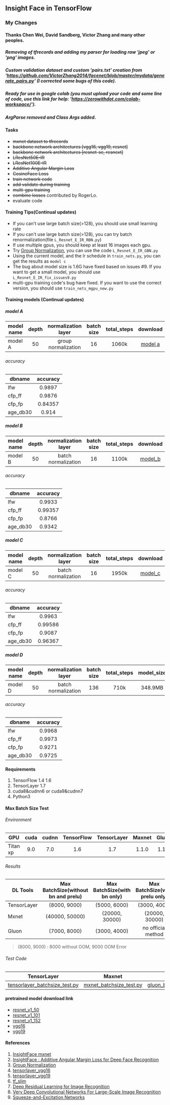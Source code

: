 ## Insight Face in TensorFlow
### My Changes
#### Thanks Chen Wei, David Sandberg, Victor Zhang and many other peoples.
##### Removing of tfrecords and adding my parser for loading raw 'jpeg' or 'png' images.
##### Custom validation dataset and custom 'pairs.txt' creation from 'https://github.com/VictorZhang2014/facenet/blob/master/mydata/generate_pairs.py' (I corrected some bugs of this code).
##### Ready for use in google colab (you must upload your code and some line of code, use this link for help: 'https://zerowithdot.com/colab-workspace/').
##### ArgParse removed and Class Args added.


#### Tasks
* ~~mxnet dataset to tfrecords~~
* ~~backbone network architectures [vgg16, vgg19, resnet]~~
* ~~backbone network architectures [resnet-se, resnext]~~
* ~~LResNet50E-IR~~
* ~~LResNet100E-IR~~
* ~~Additive Angular Margin Loss~~
* ~~CosineFace Loss~~
* ~~train network code~~
* ~~add validate during training~~
* ~~multi-gpu training~~
* ~~combine losses~~ contributed by RogerLo.
* evaluate code


#### Training Tips(Continual updates)
* If you can't use large batch size(>128), you should use small learning rate
* If you can't use large batch size(>128), you can try batch renormalization(file `L_Resnet_E_IR_RBN.py`)
* If use multiple gpus, you should keep at least 16 images each gpu.
* Try [Group Normalization](https://arxiv.org/pdf/1803.08494.pdf), you can use the code `L_Resnet_E_IR_GBN.py`
* Using the current model, and the lr schedule in `train_nets.py`, you can get the results as `model c`
* The bug about model size is 1.6G have fixed based on issues #9. If you want to get a small model, you should use `L_Resnet_E_IR_fix_issues9.py`
* multi-gpu training code's bug have fixed. If you want to use the correct version, you should use `train_nets_mgpu_new.py`


#### Training models (Continual updates)

##### model A
| model name    | depth| normalization layer |batch size| total_steps | download | password |
| ----- |:-----:|:-----:|:-----:|:-----:|:-----:|:-----:|
| model A | 50 |group normalization|16| 1060k |[model a](https://pan.baidu.com/s/1qWrDCTFlQXlFcBR-dqR-6A)|2q72|

###### accuracy
| dbname | accuracy |
| ----- |:-----:|
| lfw |0.9897|
| cfp_ff |0.9876|
| cfp_fp |0.84357|
| age_db30 |0.914|


##### model B
| model name    | depth| normalization layer |batch size| total_steps| download | password |
| ----- |:-----:|:-----:|:-----:|:-----:|:-----:|:-----:|
| model B | 50 |batch normalization|16| 1100k |[model_b](https://pan.baidu.com/s/11KDqOkF4ThO7mnQQaNO9bA) |h6ai|

###### accuracy
| dbname | accuracy |
| ----- |:-----:|
| lfw |0.9933|
| cfp_ff |0.99357|
| cfp_fp |0.8766|
| age_db30 |0.9342|



##### model C
| model name    | depth| normalization layer |batch size| total_steps| download | password |
| ----- |:-----:|:-----:|:-----:|:-----:|:-----:|:-----:|
| model C | 50 |batch normalization|16| 1950k |[model_c](https://pan.baidu.com/s/1ZlDcQPBh0znduSH6vQ_Q8Q) |8mdi|

###### accuracy
| dbname | accuracy |
| ----- |:-----:|
| lfw |0.9963|
| cfp_ff |0.99586|
| cfp_fp |0.9087|
| age_db30 |0.96367|


##### model D
| model name    | depth| normalization layer |batch size| total_steps| model_size| download | password |
| ----- |:-----:|:-----:|:-----:|:-----:|:-----:|:-----:|:-----:|
| model D | 50 |batch normalization|136| 710k | 348.9MB |[model_d](https://pan.baidu.com/s/1tQYMqfbG36wg1cXKHVoMVw) |amdt|

###### accuracy
| dbname | accuracy |
| ----- |:-----:|
| lfw |0.9968|
| cfp_ff |0.9973|
| cfp_fp |0.9271|
| age_db30 |0.9725|



#### Requirements
1. TensorFlow 1.4 1.6
2. TensorLayer 1.7
3. cuda8&cudnn6 or cuda9&cudnn7
4. Python3


#### Max Batch Size Test
###### Environment

| GPU    | cuda| cudnn | TensorFlow |TensorLayer|Maxnet |Gluon|
| ----- |:-----:|:-----:|:------:|:---:|:------:|:---:|
| Titan xp | 9.0 |7.0|1.6|1.7 |1.1.0|1.1.0 |

###### Results

| DL Tools        | Max BatchSize(without bn and prelu)| Max BatchSize(with bn only) | Max BatchSize(with prelu only) |Max BatchSize(with bn and prelu)|
| ------------- |:-------------:|:--------------:|:------------:|:------------:|
| TensorLayer      | (8000, 9000) |(5000, 6000)|(3000, 4000)|(2000, 3000) |
| Mxnet      | (40000, 50000) |(20000, 30000)|(20000, 30000)|(10000, 20000) |
| Gluon      | (7000, 8000) |(3000, 4000)|no official method| None |

> (8000, 9000) : 8000 without OOM, 9000 OOM Error

###### Test Code

|TensorLayer| Maxnet | Gluon |
| ----- |:-----:|:-----:|
| [tensorlayer_batchsize_test.py](https://github.com/auroua/InsightFace_TF/blob/master/test/benchmark/tensorlayer_batchsize_test.py) | [mxnet_batchsize_test.py](https://github.com/auroua/InsightFace_TF/blob/master/test/benchmark/mxnet_batchsize_test.py) |[gluon_batchsize_test.py](https://github.com/auroua/InsightFace_TF/blob/master/test/benchmark/gluon_batchsize_test.py)|



#### pretrained model download link
* [resnet_v1_50](http://download.tensorflow.org/models/resnet_v1_50_2016_08_28.tar.gz)
* [resnet_v1_101](http://download.tensorflow.org/models/resnet_v1_101_2016_08_28.tar.gz)
* [resnet_v1_152](http://download.tensorflow.org/models/resnet_v1_152_2016_08_28.tar.gz)
* [vgg16](http://www.cs.toronto.edu/~frossard/post/vgg16/)
* [vgg19](https://github.com/machrisaa/tensorflow-vgg)


#### References
1. [InsightFace mxnet](https://github.com/deepinsight/insightface)
2. [InsightFace : Additive Angular Margin Loss for Deep Face Recognition](https://arxiv.org/abs/1801.07698)
3. [Group Normalization](https://arxiv.org/pdf/1803.08494.pdf)
3. [tensorlayer_vgg16](https://github.com/tensorlayer/tensorlayer/blob/master/example/tutorial_vgg16.py)
4. [tensorlayer_vgg19](https://github.com/tensorlayer/tensorlayer/blob/master/example/tutorial_vgg19.py)
5. [tf_slim](https://github.com/tensorflow/models/tree/master/research/slim)
6. [Deep Residual Learning for Image Recognition](https://arxiv.org/abs/1512.03385)
7. [Very Deep Convolutional Networks For Large-Scale Image Recognition](https://arxiv.org/abs/1409.1556)
8. [Squeeze-and-Excitation Networks](https://arxiv.org/pdf/1709.01507.pdf)